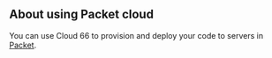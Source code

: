 <!-- post: -->


## About using Packet cloud

You can use Cloud 66 to provision and deploy your code to servers in [Packet](https://www.packet.net/).

